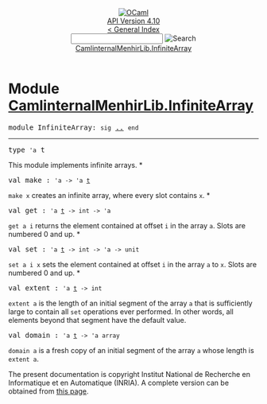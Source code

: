 <!-- ((! set title API !)) ((! set documentation !)) ((! set api !)) ((! set nobreadcrumb !)) -->
<div class="api"><header><nav class="toc brand"><a class="brand" href="https://ocaml.org/"><img src="colour-logo-gray.svg" class="svg" alt="OCaml"></a></nav><nav class="toc"><div class="toc_version"><a href="/docs" id="version-select">API Version 4.10</a></div><a href="index.html">&lt; General Index</a><div class="api_search"><input type="text" name="apisearch" id="api_search" oninput="mySearch(false);" onkeypress="this.oninput();" onclick="this.oninput();" onpaste="this.oninput();">
<img src="search_icon.svg" alt="Search" class="svg" onclick="mySearch(false)"></div>
<div id="search_results"></div><div class="toc_title"><a href="#top">CamlinternalMenhirLib.InfiniteArray</a></div><ul></ul></nav></header>

<h1>Module <a href="type_CamlinternalMenhirLib.InfiniteArray.html">CamlinternalMenhirLib.InfiniteArray</a></h1>

<pre><span id="MODULEInfiniteArray"><span class="keyword">module</span> InfiniteArray</span>: <code class="code"><span class="keyword">sig</span></code> <a href="CamlinternalMenhirLib.InfiniteArray.html">..</a> <code class="code"><span class="keyword">end</span></code></pre><hr width="100%">

<pre><span id="TYPEt"><span class="keyword">type</span> <code class="type">'a</code> t</span> </pre>
<div class="info ">
<div class="info-desc">
<p>This module implements infinite arrays. *</p>
</div>
</div>


<pre><span id="VALmake"><span class="keyword">val</span> make</span> : <code class="type">'a -&gt; 'a <a href="CamlinternalMenhirLib.InfiniteArray.html#TYPEt">t</a></code></pre><div class="info ">
<div class="info-desc">
<p><code class="code">make&nbsp;x</code> creates an infinite array, where every slot contains <code class="code">x</code>. *</p>
</div>
</div>

<pre><span id="VALget"><span class="keyword">val</span> get</span> : <code class="type">'a <a href="CamlinternalMenhirLib.InfiniteArray.html#TYPEt">t</a> -&gt; int -&gt; 'a</code></pre><div class="info ">
<div class="info-desc">
<p><code class="code">get&nbsp;a&nbsp;i</code> returns the element contained at offset <code class="code">i</code> in the array <code class="code">a</code>.
   Slots are numbered 0 and up. *</p>
</div>
</div>

<pre><span id="VALset"><span class="keyword">val</span> set</span> : <code class="type">'a <a href="CamlinternalMenhirLib.InfiniteArray.html#TYPEt">t</a> -&gt; int -&gt; 'a -&gt; unit</code></pre><div class="info ">
<div class="info-desc">
<p><code class="code">set&nbsp;a&nbsp;i&nbsp;x</code> sets the element contained at offset <code class="code">i</code> in the array
    <code class="code">a</code> to <code class="code">x</code>. Slots are numbered 0 and up. *</p>
</div>
</div>

<pre><span id="VALextent"><span class="keyword">val</span> extent</span> : <code class="type">'a <a href="CamlinternalMenhirLib.InfiniteArray.html#TYPEt">t</a> -&gt; int</code></pre><div class="info ">
<div class="info-desc">
<p><code class="code">extent&nbsp;a</code> is the length of an initial segment of the array <code class="code">a</code>
    that is sufficiently large to contain all <code class="code">set</code> operations ever
    performed. In other words, all elements beyond that segment have
    the default value.</p>
</div>
</div>

<pre><span id="VALdomain"><span class="keyword">val</span> domain</span> : <code class="type">'a <a href="CamlinternalMenhirLib.InfiniteArray.html#TYPEt">t</a> -&gt; 'a array</code></pre><div class="info ">
<div class="info-desc">
<p><code class="code">domain&nbsp;a</code> is a fresh copy of an initial segment of the array <code class="code">a</code>
    whose length is <code class="code">extent&nbsp;a</code>.</p>
</div>
</div>

<div class="copyright">The present documentation is copyright Institut National de Recherche en Informatique et en Automatique (INRIA). A complete version can be obtained from <a href="http://caml.inria.fr/pub/docs/manual-ocaml/">this page</a>.</div></div>